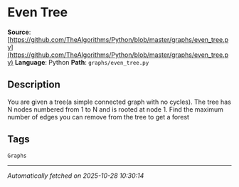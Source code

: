 # Even Tree

**Source**: [https://github.com/TheAlgorithms/Python/blob/master/graphs/even_tree.py](https://github.com/TheAlgorithms/Python/blob/master/graphs/even_tree.py)
**Language**: Python
**Path**: `graphs/even_tree.py`

## Description

You are given a tree(a simple connected graph with no cycles). The tree has N
nodes numbered from 1 to N and is rooted at node 1.
Find the maximum number of edges you can remove from the tree to get a forest

## Tags

`Graphs`

---

*Automatically fetched on 2025-10-28 10:30:14*
